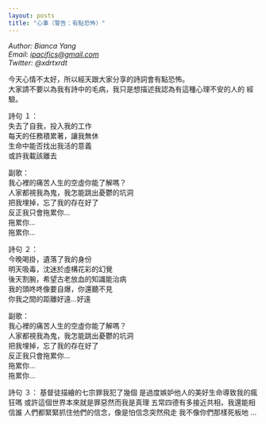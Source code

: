 ```yaml
---
layout: posts
title: "心事（警告：有點恐怖）"
---
```

*Author: Bianca Yang*<br>
*Email: ipacifics@gmail.com*<br>
*Twitter: @xdrtxrdt*<br>

今天心情不太好，所以經天跟大家分享的詩詞會有點恐怖。<br>
大家請不要以為我有詩中的毛病，我只是想描述我認為有這種心理不安的人的
經驗。


詩句 １：<br>
失去了自我，投入我的工作<br>
每天的任務積累著，讓我無休<br>
生命中能否找出我活的意義<br>
或許我載該離去<br>

副歌：<br>
我心裡的痛苦人生的空虛你能了解嗎？<br>
人家都視我為鬼，我怎能跳出憂鬱的坑洞<br>
把我埋掉，忘了我的存在好了<br>
反正我只會拖累你...<br>
拖累你...<br>
拖累你...<br>

詩句 ２：<br>
今晚喝掛，遺落了我的身份<br>
明天吸毒，沈迷於虛構花彩的幻覺<br>
後天割腕，希望古老放血的知識能治病<br>
我的頭咚咚像要自爆，你還聽不見<br>
你我之間的距離好遠...好遠<br>

副歌：<br>
我心裡的痛苦人生的空虛你能了解嗎？<br>
人家都視我為鬼，我怎能跳出憂鬱的坑洞<br>
把我埋掉，忘了我的存在好了<br>
反正我只會拖累你...<br>
拖累你...<br>
拖累你...<br>

詩句 ３：
基督徒描繪的七宗罪我犯了幾個
是過度嫉妒他人的美好生命導致我的瘋狂嗎
或許這個世界本來就是罪惡然而我是真理
五常四德有多接近共相，我還能相信誰
人們都緊緊抓住他們的信念，像是怕信念突然飛走
我不像你們那樣死板地 ...
